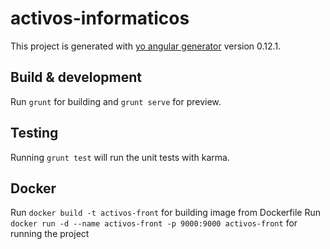 # activos-informaticos

This project is generated with [yo angular generator](https://github.com/yeoman/generator-angular)
version 0.12.1.

## Build & development

Run `grunt` for building and `grunt serve` for preview.

## Testing

Running `grunt test` will run the unit tests with karma.

## Docker

Run `docker build -t activos-front` for building image from Dockerfile
Run `docker run -d --name activos-front -p 9000:9000 activos-front` for running the project
